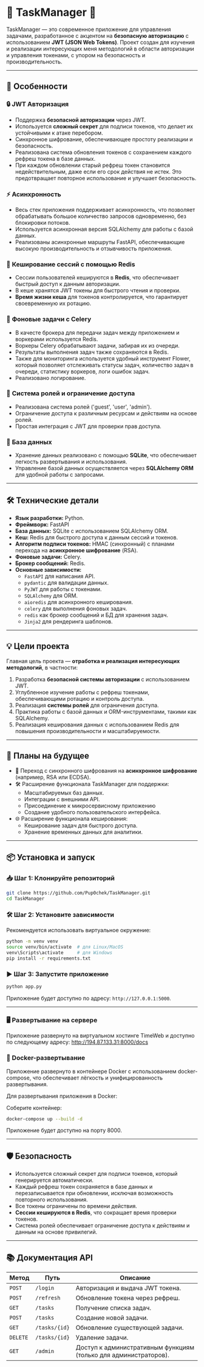 
# 🌟 **TaskManager** 🌟

TaskManager — это современное приложение для управления задачами, разработанное с акцентом на **безопасную авторизацию** с использованием **JWT (JSON Web Tokens)**. Проект создан для изучения и реализации интересующих меня методологий в области авторизации и управления токенами, с упором на безопасность и производительность.

---

## 🚀 **Особенности**

### 🔒 **JWT Авторизация**
- Поддержка **безопасной авторизации** через JWT.
- Используется **сложный секрет** для подписи токенов, что делает их устойчивыми к атаке перебором.
- Синхронное шифрование, обеспечивающее простоту реализации и безопасность.
- Реализована система обновления токенов с сохранением каждого рефреш токена в базе данных.
- При каждом обновлении старый рефреш токен становится недействительным, даже если его срок действия не истек. Это предотвращает повторное использование и улучшает безопасность.

### ⚡ **Асинхронность**
- Весь стек приложения поддерживает асинхронность, что позволяет обрабатывать большое количество запросов одновременно, без блокировки потоков.
- Используется асинхронная версия SQLAlchemy для работы с базой данных.
- Реализованы асинхронные маршруты FastAPI, обеспечивающие высокую производительность и отзывчивость приложения.

### 🧰 **Кеширование сессий с помощью Redis**
- Сессии пользователей кешируются в **Redis**, что обеспечивает быстрый доступ к данным авторизации.
- В кеше хранятся JWT токены для быстрого чтения и проверки.
- **Время жизни кеша** для токенов контролируется, что гарантирует своевременную их ротацию.

### 🔄 **Фоновые задачи с Celery**
- В качесте брокера для передачи задач между приложением и воркерами используется Redis.
- Воркеры Celery обрабатывают задачи, забирая их из очереди.
- Результаты выполнения задач также сохраняются в Redis.
- Также для мониторинга используется удобный инструмент Flower, который позволяет отслеживать статусы задач, количество задач в очереди, статистику воркеров, логи ошибок задач.
- Реализовано логирование.

### 🔑 **Система ролей и ограничение доступа**
- Реализована система ролей ('guest', 'user', 'admin').
- Ограничение доступа к различным ресурсам и действиям на основе ролей.
- Простая интеграция с JWT для проверки прав доступа.

### 💾 **База данных**
- Хранение данных реализовано с помощью **SQLite**, что обеспечивает легкость развертывания и использования.
- Управление базой данных осуществляется через **SQLAlchemy ORM** для удобной работы с запросами.

---

## 🛠 **Технические детали**

- **Язык разработки:** Python.
- **Фреймворк:** FastAPI
- **База данных:** SQLite с использованием SQLAlchemy ORM.
- **Кеш:** Redis для быстрого доступа к данным сессий и токенов.
- **Алгоритм подписи токенов:** HMAC (синхронный) с планами перехода на **асинхронное шифрование** (RSA).
- **Фоновые задачи:** Celery.
- **Брокер сообщений:** Redis.
- **Основные зависимости:**
  - `FastAPI` для написания API.
  - `pydantic` для валидации данных.
  - `PyJWT` для работы с токенами.
  - `SQLAlchemy` для ORM.
  - `aioredis` для асинхронного кеширования.
  - `celery` для выполнения фоновых задач.
  - `redis` как брокер сообщений и БД для хранения задач.
  - `Jinja2` для рендеринга шаблонов.
---

## 💡 **Цели проекта**

Главная цель проекта — **отработка и реализация интересующих методологий**, в частности:

1. Разработка **безопасной системы авторизации** с использованием JWT.
2. Углубленное изучение работы с рефреш токенами, обеспечивающими ротацию и контроль доступа.
3. Реализация **системы ролей** для ограничения доступа.
4. Практика работы с базой данных и ORM-инструментами, такими как SQLAlchemy.
5. Реализация кеширования данных с использованием Redis для повышения производительности и масштабируемости.

---

## 🔮 **Планы на будущее**

- 🚧 Переход с синхронного шифрования на **асинхронное шифрование** (например, RSA или ECDSA).
- 🛠 Расширение функционала TaskManager для поддержки:
  - Масштабируемых баз данных.
  - Интеграции с внешними API.
  - Присоединение к микросервисному приложению
  - Создание удобного пользовательского интерфейса.
- 🌐 Расширение функционала кеширования:
  - Кеширование задач для быстрого доступа.
  - Хранение временных данных для аналитики.

---

## 📦 **Установка и запуск**

### 📥 **Шаг 1: Клонируйте репозиторий**
```bash
git clone https://github.com/Pup0chek/TaskManager.git
cd TaskManager
```

### 🛠 **Шаг 2: Установите зависимости**
Рекомендуется использовать виртуальное окружение:
```bash
python -m venv venv
source venv/bin/activate  # для Linux/MacOS
venv\Scripts\activate     # для Windows
pip install -r requirements.txt
```

### ▶️ **Шаг 3: Запустите приложение**
```bash
python app.py
```

Приложение будет доступно по адресу: `http://127.0.0.1:5000`.

---

### 🖥 Развертывание на сервере
Приложение развернуто на виртуальном хостинге TimeWeb и доступно по следующему адресу: http://194.87.133.31:8000/docs

### 🐳 Docker-развертывание
Приложение развернуто в контейнере Docker с использованием docker-compose, что обеспечивает лёгкость и унифицированность развертывания.

Для развертывания приложения в Docker:

Соберите контейнер:

```bash
docker-compose up --build -d
```
Приложение будет доступно на порту 8000.

---

## 🛡 **Безопасность**

- Используется сложный секрет для подписи токенов, который генерируется автоматически.
- Каждый рефреш токен сохраняется в базе данных и перезаписывается при обновлении, исключая возможность повторного использования.
- Все токены ограничены по времени действия.
- **Сессии кешируются в Redis**, что сокращает время проверки токенов.
- Система ролей обеспечивает ограничение доступа к действиям и данным на основе привилегий.

---

## 📚 **Документация API**

| Метод   | Путь                | Описание                                                         |
|---------|---------------------|------------------------------------------------------------------|
| `POST`  | `/login`            | Авторизация и выдача JWT токена.                                 |
| `POST`  | `/refresh`          | Обновление токена через рефреш.                                  |
| `GET`   | `/tasks`            | Получение списка задач.                                          |
| `POST`  | `/tasks`            | Создание новой задачи.                                           |
| `GET`   | `/tasks/{id}`       | Обновление существующей задачи.                                  |
| `DELETE`| `/tasks/{id}`       | Удаление задачи.                                                 |
| `GET`   | `/admin`            | Доступ к административным функциям (только для администраторов). |



